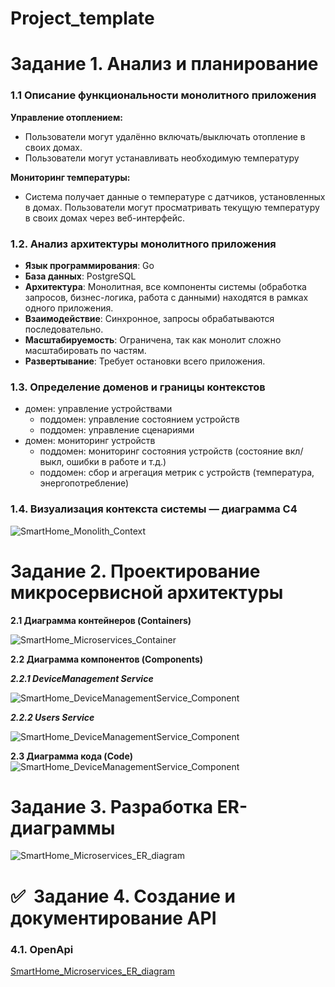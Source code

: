 # Project_template

# Задание 1. Анализ и планирование

### 1.1 Описание функциональности монолитного приложения

**Управление отоплением:**

- Пользователи могут удалённо включать/выключать отопление в своих домах.
- Пользователи могут устанавливать необходимую температуру

**Мониторинг температуры:**

- Система получает данные о температуре с датчиков, установленных в домах. Пользователи могут просматривать текущую температуру в своих домах через веб-интерфейс.

### 1.2. Анализ архитектуры монолитного приложения

- **Язык программирования**: Go 
- **База данных**: PostgreSQL 
- **Архитектура**: Монолитная, все компоненты системы (обработка запросов, бизнес-логика, работа с данными) находятся в рамках одного приложения. 
- **Взаимодействие**: Синхронное, запросы обрабатываются последовательно. 
- **Масштабируемость**: Ограничена, так как монолит сложно масштабировать по частям. 
- **Развертывание**: Требует остановки всего приложения.

### 1.3. Определение доменов и границы контекстов

- домен: управление устройствами
  - поддомен: управление состоянием устройств
  - поддомен: управление сценариями 
- домен: мониторинг устройств
  - поддомен: мониторинг состояния устройств (состояние вкл/выкл, ошибки в работе и т.д.)
  - поддомен: сбор и агрегация метрик с устройств (температура, энергопотребление)

### 1.4. Визуализация контекста системы — диаграмма С4

![SmartHome_Monolith_Context](diagrams/context/SmartHome_Monolith_Context.png)

# Задание 2. Проектирование микросервисной архитектуры

**2.1 Диаграмма контейнеров (Containers)**

![SmartHome_Microservices_Container](diagrams/container/SmartHome_Microservices_Container.png)

**2.2 Диаграмма компонентов (Components)**

***2.2.1 DeviceManagement Service***

![SmartHome_DeviceManagementService_Component](diagrams/component/SmartHome_DeviceManagementService_Component.png)

***2.2.2 Users Service***

![SmartHome_DeviceManagementService_Component](diagrams/component/SmartHome_UsersService_Component.png)



**2.3 Диаграмма кода (Code)**
![SmartHome_DeviceManagementService_Component](diagrams/code/SmartHome_DeviceManagementService_Code_for_event_publisher.png)

[//]: # (![SmartHome_DeviceManagementService_Component]&#40;diagrams/code/SmartHome_DeviceManagementService_Code_for_event_publisher.png&#41;)

# Задание 3. Разработка ER-диаграммы

![SmartHome_Microservices_ER_diagram](diagrams/er/SmartHome_Microservices_ER_diagram.png)

# ✅  Задание 4. Создание и документирование API

### 4.1. OpenApi

[SmartHome_Microservices_ER_diagram](openapi/openapi.yaml)

